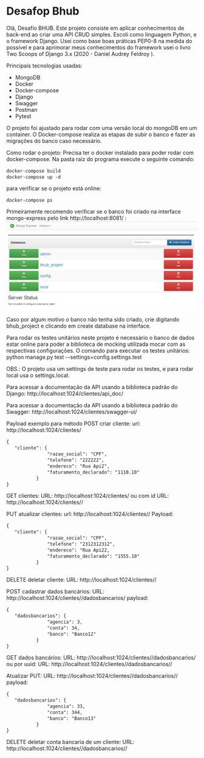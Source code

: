 # Desafop Bhub

Olá,
Desafio BHUB. Este projeto consiste em aplicar conhecimentos de back-end ao criar uma API CRUD simples. Escoli como linguagem Python, e o framework Django. Usei como base boas práticas PEP0-8 na medida do possível e para aprimorar meus conhecimentos do framework usei o livro Two Scoops of Django 3.x (2020 - Daniel Audrey Feldroy ).

Principais tecnologias usadas:
- MongoDB
- Docker
- Docker-compose
- Django
- Swagger
- Postman
- Pytest

O projeto foi ajustado para rodar com uma versão local do mongoDB em um container. O Docker-compose realiza as etapas de subir o banco e fazer as migrações do banco caso necessário. 

Como rodar o projeto:
Precisa ter o docker instalado para poder rodar com docker-compose.
Na pasta raiz do programa execute o seguinte comando:
```
docker-compose build
docker-compose up -d
```

para verificar se o projeto está online:
```
docker-compose ps
```

Primeiramente recomendo verificar se o banco foi criado na interface mongo-express pelo link http://localhost:8081/ : 
![mongo-express](https://github.com/boscocp/challenge_bhub/blob/master/images/mongodb-ui.png)

Caso por algum motivo o banco não tenha sido criado, crie digitando bhub_project e clicando em create database na interface.

Para rodar os testes unitários neste projeto é necessário o banco de dados estar online para poder a biblioteca de mocking utilizada mocar com as respectivas configurações. O comando para executar os testes unitários:
python manage.py test --settings=config.settings.test

OBS.: O projeto usa um settings de teste para rodar os testes, e para rodar local usa o settings.local.

Para acessar a documentação da API usando a biblioteca padrão do Django:
http://localhost:1024/clientes/api_doc/


Para acessar a documentação da API usando a biblioteca padrão do Swagger:
http://localhost:1024/clientes/swagger-ui/

Payload exemplo para método POST criar cliente:
url: http://localhost:1024/clientes/
```
{
   "cliente": {
               "razao_social": "CPF",
               "telefone": "222222",
               "endereco": "Rua Api2",
               "faturamento_declarado": "1110.10"
           }
}
```

GET clientes: 
URL: http://localhost:1024/clientes/
ou com id
URL: http://localhost:1024/clientes/<uuid>/

PUT atualizar clientes: 
url: http://localhost:1024/clientes/<uuid>/
Payload:
```
{
   "cliente": {
               "razao_social": "CPF",
               "telefone": "2312312312",
               "endereco": "Rua Api22,
               "faturamento_declarado": "1555.10"
           }
}
```

DELETE deletar cliente:
URL: http://localhost:1024/clientes/<uuid>/


POST cadastrar dados bancários: 
URL: http://localhost:1024/clientes/<uuid>/dadosbancarios/
payload:
```
{
   "dadosbancarios": {
               "agencia": 3,
               "conta": 34,
               "banco": "Banco12"
           }
}
```


GET dados bancários:
URL: http://localhost:1024/clientes/<uuid>/dadosbancarios/
ou por uuid:
URL: http://localhost:1024/clientes/<uuid>/dadosbancarios/<uuid>/

Atualizar PUT: 
URL: http://localhost:1024/clientes/<uuid>/dadosbancarios/<uuid>/
payload:
```
{
   "dadosbancarios": {
               "agencia": 33,
               "conta": 344,
               "banco": "Banco13"
           }
}
```

DELETE deletar conta bancaria de um cliente:
URL: http://localhost:1024/clientes/<uuid>/dadosbancarios/<uuid>/